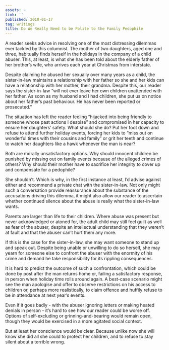```yaml
---
assets: ~
link: ''
published: 2010-01-17
tag: writings
title: Do We Really Need to be Polite to the Family Pedophile
---
```

A reader seeks advice in resolving one of the most distressing dilemmas
ever tackled by this columnist. The mother of two daughters, aged one
and three, habitually finds herself in the holidays in the company of a
child abuser. This, at least, is what she has been told about the
elderly father of her brother’s wife, who arrives each year at Christmas
from interstate.

Despite claiming he abused her sexually over many years as a child, the
sister-in-law maintains a relationship with her father so she and her
kids can have a relationship with her mother, their grandma. Despite
this, our reader says the sister-in-law “will not ever leave her own
children unattended with her father. As soon as my husband and I had
children, she put us on notice about her father’s past behaviour. He has
never been reported or prosecuted.”

The situation has left the reader feeling “hijacked into being friendly
to someone whose past actions I despise” and compromised in her capacity
to ensure her daughters’ safety. What should she do? Put her foot down
and refuse to attend further holiday events, forcing her kids to “miss
out on wonderful times with their cousins and family” or grit her teeth
and continue to watch her daughters like a hawk whenever the man is
near?

Both are morally unsatisfactory options. Why should innocent children be
punished by missing out on family events because of the alleged crimes
of others? Why should their mother have to sacrifice her integrity to
cover up and compensate for a pedophile?

She shouldn’t. Which is why, in the first instance at least, I’d advise
against either and recommend a private chat with the sister-in-law. Not
only might such a conversation provide reassurance about the substance
of the accusations driving this dilemma, it might also allow our reader
to ascertain whether continued silence about the abuse is really what
the sister-in-law wants.

Parents are larger than life to their children. Where abuse was present
but never acknowledged or atoned for, the adult child may still feel
guilt as well as fear of the abuser, despite an intellectual
understanding that they weren’t at fault and that the abuser can’t hurt
them any more.

If this is the case for the sister-in-law, she may want someone to stand
up and speak out. Despite being unable or unwilling to do so herself,
she may yearn for someone else to confront the abuser with the enormity
of his crime and demand he take responsibility for its rippling
consequences.

It is hard to predict the outcome of such a confrontation, which could
be done by post after the man returns home or, failing a satisfactory
response, in person when holiday time rolls around again. A best-case
scenario might see the man apologise and offer to observe restrictions
on his access to children or, perhaps more realistically, to claim
offence and huffily refuse to be in attendance at next year’s events.

Even if it goes badly - with the abuser ignoring letters or making
heated denials in person - it’s hard to see how our reader could be
worse off. Options of self-excluding or grinning-and-bearing would
remain open, though they would be exercised in a more agitated social
context.

But at least her conscience would be clear. Because unlike now she will
know she did all she could to protect her children, and to refuse to
stay silent about a terrible wrong.
